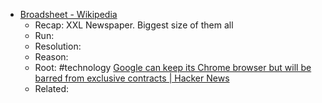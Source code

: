---
title: #typesetting #news #vocabulary
date: 2025-09-03 03:49:17 PM
starred: False
tags: technology, news, typesetting, vocabulary
body: |    
  - [Broadsheet - Wikipedia](https://en.wikipedia.org/wiki/Broadsheet)
    - Recap: XXL Newspaper. Biggest size of them all
    - Run:
    - Resolution:
    - Reason:
    - Root: #technology [Google can keep its Chrome browser but will be barred from exclusive contracts | Hacker News](https://news.ycombinator.com/item?id=45108548)
    - Related:
...